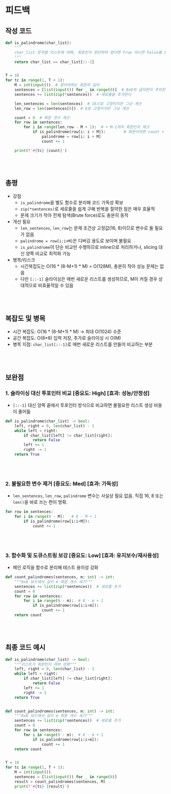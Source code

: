 # 피드백
## 작성 코드
~~~python
def is_palindrome(char_list):
    """
    char_list 문자열 리스트에 대해, 회문인지 판단하여 맞다면 True 아니면 False를 반환하는 함수
    """
    return char_list == char_list[::-1]


T = 10
for tc in range(1, T + 1):
    M = int(input())  # 찾아야하는 회문의 길이
    sentences = [list(input()) for _ in range(8)]  # 8x8의 글자판이 주어진다
    sentences += list(zip(*sentences))  # 세로줄을 추가한다

    len_sentences = len(sentences)  # 16으로 고정이지만 그냥 계산
    len_row = len(sentences[0])  # 8로 고정이지만 그냥 계산

    count = 0  # 회문 갯수 계산
    for row in sentences:
        for i in range(len_row - M + 1):  # + M-1까지 회문인지 체크
            if is_palindrome(row[i: i + M]):        # 회문이라면 count + 1
                palindrome = row[i: i + M]
                count += 1

    print(f'#{tc} {count}')
~~~
<br><br>

## 총평
- 강점
  - `is_palindrome`을 별도 함수로 분리해 코드 가독성 확보
  - `zip(*sentences)`로 세로줄을 쉽게 구해 반복을 절약한 점은 매우 효율적
  - 문제 크기가 작아 전체 탐색(Brute force)로도 충분히 동작
- 개선 필요
  - `len_sentences`, `len_row`는 문제 조건상 고정값(16, 8)이므로 변수로 둘 필요가 없음
  - `palindrome = row[i:i+M]`은 디버깅 용도로 보이며 불필요
  - `is_palindrome`이 단순 비교만 수행하므로 inline으로 처리하거나, slicing 대신 양쪽 비교로 최적화 가능
- 병목/리스크
  - 시간복잡도는 O(16 * (8-M+1) * M) = O(128M), 충분히 작아 성능 문제는 없음
  - 다만 `[::-1]` 슬라이싱은 매번 새로운 리스트를 생성하므로, M이 커질 경우 상대적으로 비효율적일 수 있음

<br><br>

## 복잡도 및 병목
- 시간 복잡도: O(16 * (8-M+1) * M) → 최대 O(1024) 수준
- 공간 복잡도: O(8*8) 입력 저장, 추가로 슬라이싱 시 O(M)
- 병목 지점: `char_list[::-1]`로 매번 새로운 리스트를 만들어 비교하는 부분

<br><br>

## 보완점
### 1. 슬라이싱 대신 투포인터 비교   [중요도: High] [효과: 성능/안정성]
- `[::-1]` 대신 양쪽 끝에서 투포인터 방식으로 비교하면 불필요한 리스트 생성 비용이 줄어듦
~~~python
def is_palindrome(char_list) -> bool:
    left, right = 0, len(char_list) - 1
    while left < right:
        if char_list[left] != char_list[right]:
            return False
        left += 1
        right -= 1
    return True
~~~

<br><br>

### 2. 불필요한 변수 제거   [중요도: Med] [효과: 가독성]
- `len_sentences`, `len_row`, `palindrome` 변수는 사실상 필요 없음. 직접 16, 8 또는 `len()`을 바로 쓰는 편이 명확.

~~~python
for row in sentences:
    for i in range(9 - M):   # 8 - M + 1
        if is_palindrome(row[i:i+M]):
            count += 1
~~~

<br><br>

### 3. 함수화 및 도큐스트링 보강   [중요도: Low] [효과: 유지보수/재사용성]
- 메인 로직을 함수로 분리해 테스트 용이성 강화
~~~python
def count_palindromes(sentences, m: int) -> int:
    """8x8 보드에서 길이 m 회문 개수 세기"""
    sentences += list(zip(*sentences))  # 세로줄 추가
    count = 0
    for row in sentences:
        for i in range(9 - m):  # 8 - m + 1
            if is_palindrome(row[i:i+m]):
                count += 1
    return count
~~~

<br><br>

## 최종 코드 예시
~~~python
def is_palindrome(char_list) -> bool:
    """리스트가 회문인지 여부 반환"""
    left, right = 0, len(char_list) - 1
    while left < right:
        if char_list[left] != char_list[right]:
            return False
        left += 1
        right -= 1
    return True


def count_palindromes(sentences, m: int) -> int:
    """8x8 보드에서 길이 m 회문 개수 세기"""
    sentences += list(zip(*sentences))  # 세로줄 추가
    count = 0
    for row in sentences:
        for i in range(9 - m):  # 8 - m + 1
            if is_palindrome(row[i:i+m]):
                count += 1
    return count


T = 10
for tc in range(1, T + 1):
    M = int(input())
    sentences = [list(input()) for _ in range(8)]
    result = count_palindromes(sentences, M)
    print(f'#{tc} {result}')
~~~
